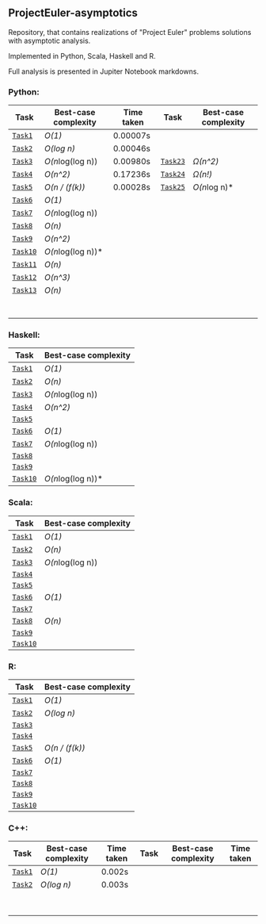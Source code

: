 ## ProjectEuler-asymptotics
Repository, that contains realizations of "Project Euler" problems solutions with asymptotic analysis.

Implemented in Python, Scala, Haskell and R.

Full analysis is presented in Jupiter Notebook markdowns.

### Python:

 Task                            | Best-case complexity   | Time taken| Task                             | Best-case complexity   |
|--------------------------------|------------------------|--|----------------------------------|------------------------|
| [`Task1`](python/Task1.ipynb)  | *O(1)*             |0.00007s   |   |        |
| [`Task2`](python/Task2.ipynb)  | *O(log n)*         |0.00046s  |  |        |   
| [`Task3`](python/Task3.ipynb)  | *O(n*log(log n))   |0.00980s  |[`Task23`](python/Task_23.ipynb) |   *Ω(n^2)*             | 
| [`Task4`](python/Task4.ipynb)  | *O(n^2)*           |0.17236s  |[`Task24`](python/Task_24.ipynb) |   *Ω(n!)*              |   
| [`Task5`](python/Task5.ipynb)  | *O(n / (f(k))*     |0.00028s  |[`Task25`](python/Task_25.ipynb) |   *O(n*log n)*         |   
| [`Task6`](python/Task6.ipynb)  | *O(1)*                 |  | |        |   
| [`Task7`](python/Task7.ipynb)  | *O(n*log(log n))       |  | |        | 
| [`Task8`](python/Task8.ipynb)  | *O(n)*                 |  | |        | 
| [`Task9`](python/Task9.ipynb)  | *O(n^2)*               |  | |        | 
| [`Task10`](python/Task_10.ipynb)  | *O(n*log(log n))*   |  | |        | 
| [`Task11`](python/Task_11.ipynb)  | *O(n)*              |  | |        |
| [`Task12`](python/Task_12.ipynb)  | *O(n^3)*            |  | |        |
| [`Task13`](python/Task_13.ipynb)  | *O(n)*              |  | |        | 
|                                   |                     |  | |        |  
|                                   |                     |  | |        |   
|                                   |                     |  | |        | 
|                                   |                     |  | |        |
|                                   |                     |  | |        |
|                                   |                     |  | |        |
|                                   |                     |  | |        |






### Haskell:

 Task                            | Best-case complexity   |
|--------------------------------|------------------------|
| [`Task1`](haskell/Task1.hs)     | *O(1)*                 |
| [`Task2`](haskell/Task2.hs)     | *O(n)*              |   
| [`Task3`](haskell/Task3.hs)     | *O(n*log(log n))       |   
| [`Task4`](haskell/Task4.hs)     | *O(n^2)*             |   
| [`Task5`](haskell/Task5.hs)     |          |   
| [`Task6`](haskell/Task6.hs)     |   *O(1)*            |   
| [`Task7`](haskell/Task7.hs)     | *O(n*log(log n))       | 
| [`Task8`](haskell/Task8.hs)     |                        | 
| [`Task9`](haskell/Task9.hs)  |        | 
| [`Task10`](haskell/Task_10.hs)  | *O(n*log(log n))*       | 


### Scala:

 Task                            | Best-case complexity   |
|--------------------------------|------------------------|
| [`Task1`](scala/Task1.scala)  | *O(1)*                  |
| [`Task2`](scala/Task2.scala)  | *O(n)*                  |   
| [`Task3`](scala/Task3.scala)  | *O(n*log(log n))        |   
| [`Task4`](scala/Task4.scala)  |              |   
| [`Task5`](scala/Task5.scala)  |          |   
| [`Task6`](scala/Task6.scala)  |   *O(1)*                |   
| [`Task7`](scala/Task7.scala)  |      |  
| [`Task8`](scala/Task8.scala)  | *O(n)*                  | 
| [`Task9`](scala/Task9.scala)  |       | 
| [`Task10`](scala/Task_10.scala)  |        | 


### R:

 Task                            | Best-case complexity   |
|--------------------------------|------------------------|
| [`Task1`](R/Task1.r)  | *O(1)*                          |
| [`Task2`](R/Task2.r)  | *O(log n)*                      |   
| [`Task3`](R/Task3.r)  |        |   
| [`Task4`](R/Task4.r)  |               |   
| [`Task5`](R/Task5.r)  | *O(n / (f(k))*                  |   
| [`Task6`](R/Task6.r)  |    *O(1)*                       |   
| [`Task7`](R/Task7.r)  |        | 
| [`Task8`](R/Task8.r)  |       | 
| [`Task9`](R/Task9.r)  |        | 
| [`Task10`](R/Task_10.r)  |        | 


### C++:

| Task | Best-case complexity | Time taken | Task | Best-case complexity | Time taken |
|------|----------------------|------------|------|----------------------|------------|
| [`Task1`](cpp/Task1.cpp)     | *O(1)* | 0.002s      |      |                      |            |
| [`Task2`](cpp/Task2.cpp)     | *O(log n)* | 0.003s  |      |                      |            |
|      |                      |            |      |                      |            |
|      |                      |            |      |                      |            |
|      |                      |            |      |                      |            |
|      |                      |            |      |                      |            |
|      |                      |            |      |                      |            |
|      |                      |            |      |                      |            |
|      |                      |            |      |                      |            |
|      |                      |            |      |                      |            |
